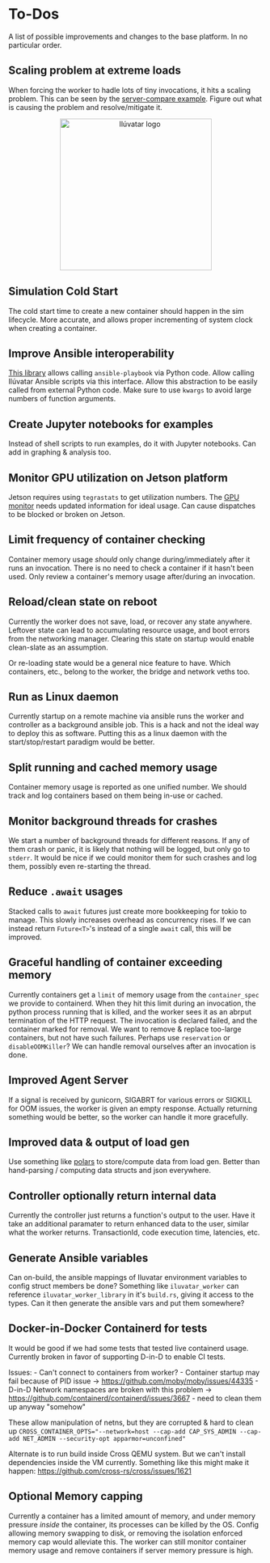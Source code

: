 # To-Dos

A list of possible improvements and changes to the base platform.
In no particular order.

## Scaling problem at extreme loads

When forcing the worker to hadle lots of tiny invocations, it hits a scaling problem.
This can be seen by the [server-compare example](../examples/server-compare/README.md).
Figure out what is causing the problem and resolve/mitigate it.

<center>
<img src="../examples/server-compare/invoke_scaling.png" alt="Ilúvatar logo" width="300"/>
</center>

## Simulation Cold Start

The cold start time to create a new container should happen in the sim lifecycle.
More accurate, and allows proper incrementing of system clock when creating a container.

## Improve Ansible interoperability

[This library](https://ansible.readthedocs.io/projects/runner/en/latest/) allows calling `ansible-playbook` via Python code.
Allow calling Ilúvatar Ansible scripts via this interface.
Allow this abstraction to be easily called from external Python code.
Make sure to use `kwargs` to avoid large numbers of function arguments.

## Create Jupyter notebooks for examples

Instead of shell scripts to run examples, do it with Jupyter notebooks.
Can add in graphing & analysis too.

## Monitor GPU utilization on Jetson platform

Jetson requires using `tegrastats` to get utilization numbers.
The [GPU monitor](iluvatar_worker_library/src/services/resources/gpu.rs) needs updated information for ideal usage.
Can cause dispatches to be blocked or broken on Jetson.

## Limit frequency of container checking

Container memory usage _should_ only change during/immediately after it runs an invocation.
There is no need to check a container if it hasn't been used.
Only review a container's memory usage after/during an invocation.

## Reload/clean state on reboot

Currently the worker does not save, load, or recover any state anywhere.
Leftover state can lead to accumulating resource usage, and boot errors from the networking manager.
Clearing this state on startup would enable clean-slate as an assumption.

Or re-loading state would be a general nice feature to have.
Which containers, etc., belong to the worker, the bridge and network veths too.

## Run as Linux daemon

Currently startup on a remote machine via ansible runs the worker and controller as a background ansible job.
This is a hack and not the ideal way to deploy this as software.
Putting this as a linux daemon with the start/stop/restart paradigm would be better.

## Split running and cached memory usage

Container memory usage is reported as one unified number.
We should track and log containers based on them being in-use or cached.

## Monitor background threads for crashes

We start a number of background threads for different reasons.
If any of them crash or panic, it is likely that nothing will be logged, but only go to `stderr`.
It would be nice if we could monitor them for such crashes and log them, possibly even re-starting the thread.

## Reduce `.await` usages

Stacked calls to `await` futures just create more bookkeeping for tokio to manage.
This slowly increases overhead as concurrency rises.
If we can instead return `Future<T>`'s instead of a single `await` call, this will be improved.

## Graceful handling of container exceeding memory

Currently containers get a `limit` of memory usage from the `container_spec` we provide to containerd.
When they hit this limit during an invocation, the python process running that is killed, and the worker sees it as an abrput termination of the HTTP request.
The invocation is declared failed, and the container marked for removal.
We want to remove & replace too-large containers, but not have such failures.
Perhaps use `reservation` or `disableOOMKiller`?
We can handle removal ourselves after an invocation is done.

## Improved Agent Server

If a signal is received by gunicorn, SIGABRT for various errors or SIGKILL for OOM issues, the worker is given an empty response.
Actually returning something would be better, so the worker can handle it more gracefully.

## Improved data & output of load gen

Use something like [polars](https://github.com/pola-rs/polars) to store/compute data from load gen.
Better than hand-parsing / computing data structs and json everywhere.

## Controller optionally return internal data

Currently the controller just returns a function's output to the user.
Have it take an additional paramater to return enhanced data to the user, similar what the worker returns.
TransactionId, code execution time, latencies, etc.

## Generate Ansible variables

Can on-build, the ansible mappings of Iluvatar environment variables to config struct members be done?
Something like `iluvatar_worker` can reference `iluvatar_worker_library` in it's `build.rs`, giving it access to the types.
Can it then generate the ansible vars and put them somewhere?


## Docker-in-Docker Containerd for tests

It would be good if we had some tests that tested live containerd usage.
Currently broken in favor of supporting D-in-D to enable CI tests.

Issues:
    - Can't connect to containers from worker?
    - Container startup may fail because of PID issue -> https://github.com/moby/moby/issues/44335
    - D-in-D Network namespaces are broken with this problem -> https://github.com/containerd/containerd/issues/3667
    - need to clean them up anyway "somehow"

These allow manipulation of netns, but they are corrupted & hard to clean up
`CROSS_CONTAINER_OPTS="--network=host --cap-add CAP_SYS_ADMIN --cap-add NET_ADMIN --security-opt apparmor=unconfined"`

Alternate is to run build inside Cross QEMU system.
But we can't install dependencies inside the VM currently.
Something like this might make it happen: https://github.com/cross-rs/cross/issues/1621

## Optional Memory capping

Currently a container has a limited amount of memory, and under memory pressure _inside_ the container, its processes can be killed by the OS.
Config allowing memory swapping to disk, or removing the isolation enforced memory cap would alleviate this.
The worker can still monitor container memory usage and remove containers if server memory pressure is high.
